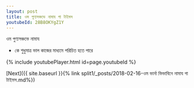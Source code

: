 ```yaml
---
layout: post
title: ওম পুণ্যসঞ্চভে নামায গা টাইমস
youtubeId: 28B8OKYgZ1Y
---
```

 
 
 ওম পুণ্যসঞ্চভে নামায  
 
 -  কে শুধুমাত্র ভাল কাজের মাধ্যমে পরিচিত হতে পারে 
 
  
 
  
 
 
 
 
 
 


{% include youtubePlayer.html id=page.youtubeId %}
 
[Next]({{ site.baseurl }}{% link  split1/_posts/2018-02-16-ওম ভার্না ভিভাবিনে নামায গা টাইমস.md%})
 
